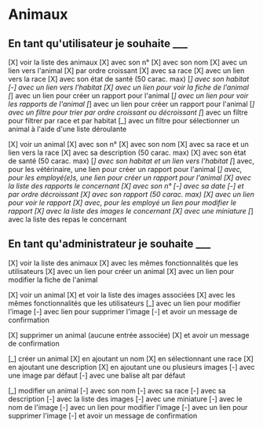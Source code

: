 # Animaux

## En tant qu'utilisateur je souhaite ___

[X] voir la liste des animaux
    [X] avec son n°
    [X] avec son nom
        [X] avec un lien vers l'animal
        [X] par ordre croissant
    [X] avec sa race
        [X] avec un lien vers la race
    [X] avec son état de santé (50 carac. max)
    [_] avec son habitat
        [-] avec un lien vers l'habitat
    [X] avec un lien pour voir la fiche de l'animal
    [_] avec un lien pour créer un rapport pour l'animal
    [_] avec un lien pour voir les rapports de l'animal
    [_] avec un lien pour créer un rapport pour l'animal
    [_] avec un filtre pour trier par ordre croissant ou décroissant
    [_] avec un filtre pour filtrer par race et par habitat
    [_] avec un filtre pour sélectionner un animal à l'aide d'une liste déroulante

[X] voir un animal
    [X] avec son n°
    [X] avec son nom 
    [X] avec sa race et un lien vers la race
    [X] avec sa description (50 carac. max)
    [X] avec son état de santé (50 carac. max)
    [_] avec son habitat et un lien vers l'habitat
    [_] avec, pour les vétérinaire, une lien pour créer un rapport pour l'animal
    [_] avec, pour les employé(e)s, une lien pour créer un rapport pour l'animal
    [X] avec la liste des rapports le concernant
        [X] avec son n°
        [-] avec sa date
            [-] et par ordre décroissant
        [X] avec son rapport (50 carac. max)
        [X] avec un lien pour voir le rapport
        [X] avec, pour les employé un lien pour modifier le rapport
    [X] avec la liste des images le concernant
        [X] avec une miniature
    [_] avec la liste des repas le concernant

## En tant qu'administrateur je souhaite ___

[X] voir la liste des animaux
    [X] avec les mêmes fonctionnalités que les utilisateurs
    [X] avec un lien pour créer un animal
    [X] avec un lien pour modifier la fiche de l'animal

[X] voir un animal
    [X] et voir la liste des images associées
        [X] avec les mêmes fonctionnalités que les utilisateurs
        [_] avec un lien pour modifier l'image 
        [-] avec lien pour supprimer l'image
            [-] et avoir un message de confirmation

[X] supprimer un animal (aucune entrée associée)
    [X] et avoir un message de confirmation

[_] créer un animal
    [X] en ajoutant un nom
    [X] en sélectionnant une race
    [X] en ajoutant une description
    [X] en ajoutant une ou plusieurs images
    [-] avec une image par défaut
    [-] avec une balise alt par défaut

[_] modifier un animal
    [-] avec son nom
    [-] avec sa race
    [-] avec sa description
    [-] avec la liste des images
        [-] avec une miniature
        [-] avec le nom de l'image
        [-] avec un lien pour modifier l'image
        [-] avec un lien pour supprimer l'image
            [-] et avoir un message de confirmation


  